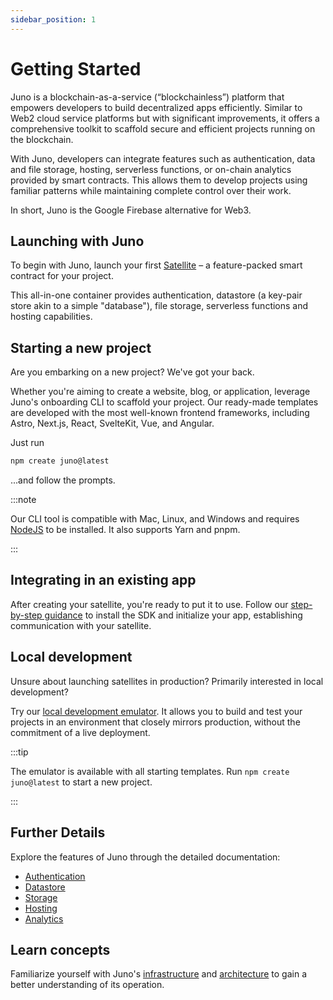 ```yaml
---
sidebar_position: 1
---
```


# Getting Started

Juno is a blockchain-as-a-service (“blockchainless”) platform that empowers developers to build decentralized apps efficiently. Similar to Web2 cloud service platforms but with significant improvements, it offers a comprehensive toolkit to scaffold secure and efficient projects running on the blockchain.

With Juno, developers can integrate features such as authentication, data and file storage, hosting, serverless functions, or on-chain analytics provided by smart contracts. This allows them to develop projects using familiar patterns while maintaining complete control over their work.

In short, Juno is the Google Firebase alternative for Web3.

## Launching with Juno

To begin with Juno, launch your first [Satellite](/docs/add-juno-to-an-app/create-a-satellite.md) – a feature-packed smart contract for your project.

This all-in-one container provides authentication, datastore (a key-pair store akin to a simple "database"), file storage, serverless functions and hosting capabilities.

## Starting a new project

Are you embarking on a new project? We've got your back.

Whether you're aiming to create a website, blog, or application, leverage Juno's onboarding CLI to scaffold your project. Our ready-made templates are developed with the most well-known frontend frameworks, including Astro, Next.js, React, SvelteKit, Vue, and Angular.

Just run

```bash
npm create juno@latest
```

...and follow the prompts.

:::note

Our CLI tool is compatible with Mac, Linux, and Windows and requires [NodeJS](https://nodejs.org/en) to be installed. It also supports Yarn and pnpm.

:::

## Integrating in an existing app

After creating your satellite, you're ready to put it to use. Follow our [step-by-step guidance](./add-juno-to-an-app/setup) to install the SDK and initialize your app, establishing communication with your satellite.

## Local development

Unsure about launching satellites in production? Primarily interested in local development?

Try our [local development emulator](./guides/local-development.md). It allows you to build and test your projects in an environment that closely mirrors production, without the commitment of a live deployment.

:::tip

The emulator is available with all starting templates. Run `npm create juno@latest` to start a new project.

:::

## Further Details

Explore the features of Juno through the detailed documentation:

- [Authentication](build/authentication.md)
- [Datastore](build/datastore.md)
- [Storage](build/storage.md)
- [Hosting](build/hosting.md)
- [Analytics](build/analytics.md)

## Learn concepts

Familiarize yourself with Juno's [infrastructure](category/infrastructure) and [architecture](architecture.md) to gain a better understanding of its operation.
